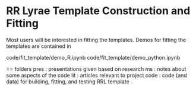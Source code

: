 # RR Lyrae Template Construction and Fitting #

Most users will be interested in fitting the templates. Demos for fitting the templates are contained in

code/fit_template/demo_R.ipynb
code/fit_template/demo_python.ipynb

== folders
pres : presentations given based on research
ms   : notes about some aspects of the code
lit  : articles relevant to project
code : code (and data) for building, fitting, and testing RRL template



